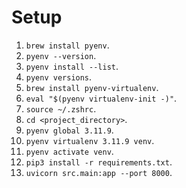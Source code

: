 # Setup
1. `brew install pyenv`.
2. `pyenv --version`.
3. `pyenv install --list`.
4. `pyenv versions`.
5. `brew install pyenv-virtualenv`.
6. `eval "$(pyenv virtualenv-init -)"`.
7. `source ~/.zshrc`.
8. `cd <project_directory>`.
9. `pyenv global 3.11.9`.
10. `pyenv virtualenv 3.11.9 venv`.
11. `pyenv activate venv`.
12. `pip3 install -r requirements.txt`.
13. `uvicorn src.main:app --port 8000`.
